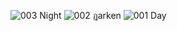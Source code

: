 ![003 Night](https://github.com/Ziro01/DayNightCycle2d_Demo/assets/51599465/32c44c35-2981-400b-8f24-6bab170f3a5c)
![002 ฏarken](https://github.com/Ziro01/DayNightCycle2d_Demo/assets/51599465/8000fea8-3519-4cc0-a7c6-c8bcbf8bb3ee)
![001 Day](https://github.com/Ziro01/DayNightCycle2d_Demo/assets/51599465/651522e1-e3c0-4bc2-acef-54face71cc6e)
